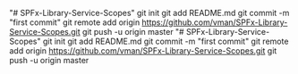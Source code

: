 "# SPFx-Library-Service-Scopes"  git init git add README.md git commit -m "first commit" git remote add origin https://github.com/vman/SPFx-Library-Service-Scopes.git git push -u origin master
"# SPFx-Library-Service-Scopes"  git init git add README.md git commit -m "first commit" git remote add origin https://github.com/vman/SPFx-Library-Service-Scopes.git git push -u origin master
